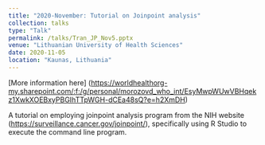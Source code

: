 ```yaml
---
title: "2020-November: Tutorial on Joinpoint analysis"
collection: talks
type: "Talk"
permalink: /talks/Tran_JP_Nov5.pptx
venue: "Lithuanian University of Health Sciences"
date: 2020-11-05
location: "Kaunas, Lithuania"
---
```


[More information here] (https://worldhealthorg-my.sharepoint.com/:f:/g/personal/morozovd_who_int/EsyMwpWUwVBHqekz1XwkXOEBxyPBGIhTTpWGH-dCEa48sQ?e=h2XmDH)

A tutorial on employing joinpoint analysis program from the NIH website (https://surveillance.cancer.gov/joinpoint/), specifically using R Studio to execute the command line program.
